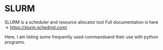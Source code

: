 # SLURM


SLURM is a scheduler and resource allocator tool
Full documentation is here -> https://slurm.schedmd.com/

Here, I am listing some frequently used commandsand their use with python programs. 

